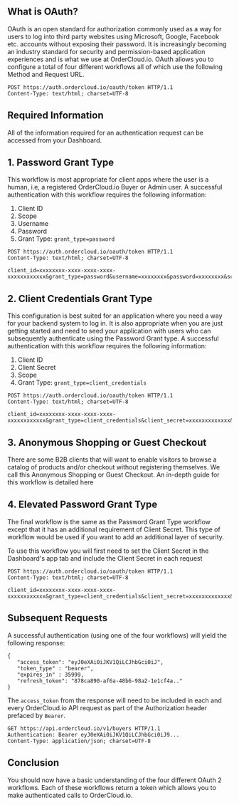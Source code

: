 

## What is OAuth?

OAuth is an open standard for authorization commonly used as a way for users
to log into third party websites using Microsoft, Google, Facebook etc.
accounts without exposing their password. It is increasingly becoming an
industry standard for security and permission-based application experiences
and is what we use at OrderCloud.io. OAuth allows you to configure a total of
four different workflows all of which use the following Method and Request
URL.

    
    
    POST https://auth.ordercloud.io/oauth/token HTTP/1.1
    Content-Type: text/html; charset=UTF-8
    

## Required Information

All of the information required for an authentication request can be accessed
from your Dashboard.

## 1\. Password Grant Type

This workflow is most appropriate for client apps where the user is a human,
i.e, a registered OrderCloud.io Buyer or Admin user. A successful
authentication with this workflow requires the following information:

  1. Client ID
  2. Scope
  3. Username
  4. Password
  5. Grant Type: `grant_type=password`

    
    
    POST https://auth.ordercloud.io/oauth/token HTTP/1.1
    Content-Type: text/html; charset=UTF-8
    
    client_id=xxxxxxxx-xxxx-xxxx-xxxx-xxxxxxxxxxxx&grant_type=password&username=xxxxxxxx&password=xxxxxxxx&scope=Shopper
    

## 2\. Client Credentials Grant Type

This configuration is best suited for an application where you need a way for
your backend system to log in. It is also appropriate when you are just
getting started and need to seed your application with users who can
subsequently authenticate using the Password Grant type. A successful
authentication with this workflow requires the following information:

  1. Client ID
  2. Client Secret
  3. Scope
  4. Grant Type: `grant_type=client_credentials`

    
    
    POST https://auth.ordercloud.io/oauth/token HTTP/1.1
    Content-Type: text/html; charset=UTF-8
    
    client_id=xxxxxxxx-xxxx-xxxx-xxxx-xxxxxxxxxxxx&grant_type=client_credentials&client_secret=xxxxxxxxxxxxx&scope=FullAccess
    

## 3\. Anonymous Shopping or Guest Checkout

There are some B2B clients that will want to enable visitors to browse a
catalog of products and/or checkout without registering themselves. We call
this Anonymous Shopping or Guest Checkout. An in-depth guide for this workflow
is detailed here

## 4\. Elevated Password Grant Type

The final workflow is the same as the Password Grant Type workflow except that
it has an additional requirement of Client Secret. This type of workflow would
be used if you want to add an additional layer of security.

To use this workflow you will first need to set the Client Secret in the
Dashboard's app tab and include the Client Secret in each request

    
    
    POST https://auth.ordercloud.io/oauth/token HTTP/1.1
    Content-Type: text/html; charset=UTF-8
    
    client_id=xxxxxxxx-xxxx-xxxx-xxxx-xxxxxxxxxxxx&grant_type=client_credentials&client_secret=xxxxxxxxxxxxx&scope=FullAccess
    

## Subsequent Requests

A successful authentication (using one of the four workflows) will yield the
following response:

    
    
    {
       "access_token": "eyJ0eXAi0iJKV1QiLCJhbGci0iJ",
       "token_type" : "bearer",
       "expires_in" : 35999,
       "refresh_token": "878ca890-af6a-48b6-98a2-1e1cf4a.."
    }
    

The `access_token` from the response will need to be included in each and
every OrderCloud.io API request as part of the Authorization header prefaced
by `Bearer`.

    
    
    GET https://api.ordercloud.io/v1/buyers HTTP/1.1
    Authentication: Bearer eyJ0eXAi0iJKV1QiLCJhbGci0iJ9...
    Content-Type: application/json; charset=UTF-8
    

## Conclusion

You should now have a basic understanding of the four different OAuth 2
workflows. Each of these workflows return a token which allows you to make
authenticated calls to OrderCloud.io.

